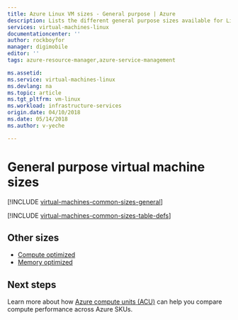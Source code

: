 ```yaml
---
title: Azure Linux VM sizes - General purpose | Azure
description: Lists the different general purpose sizes available for Linux virtual machines in Azure. Lists information about the number of vCPUs, data disks and NICs as well as storage throughput and network bandwidth for sizes in this series.
services: virtual-machines-linux
documentationcenter: ''
author: rockboyfor
manager: digimobile
editor: ''
tags: azure-resource-manager,azure-service-management

ms.assetid: 
ms.service: virtual-machines-linux
ms.devlang: na
ms.topic: article
ms.tgt_pltfrm: vm-linux
ms.workload: infrastructure-services
origin.date: 04/10/2018
ms.date: 05/14/2018
ms.author: v-yeche

---
```


# General purpose virtual machine sizes

[!INCLUDE [virtual-machines-common-sizes-general](../../../includes/virtual-machines-common-sizes-general.md)]

[!INCLUDE [virtual-machines-common-sizes-table-defs](../../../includes/virtual-machines-common-sizes-table-defs.md)]

## Other sizes
- [Compute optimized](../windows/sizes-compute.md)
- [Memory optimized](sizes-memory.md)
<!--Not Available - [Storage optimized](sizes-storage.md)-->
<!--Not Available - [GPU](sizes-gpu.md)-->
<!--Not Available - [High performance compute](sizes-hpc.md)-->

## Next steps
Learn more about how [Azure compute units (ACU)](acu.md) can help you compare compute performance across Azure SKUs.

<!--The parent file of includes file of virtual-machines-common-sizes-general.md-->
<!--ms.date:05/14/2018-->
<!-- Update_Description: update meta properties -->
